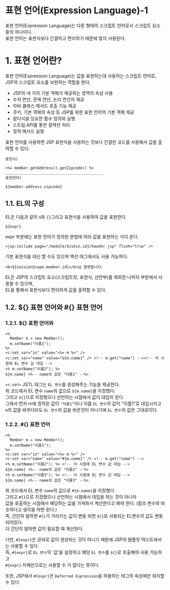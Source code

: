 표현 언어(Expression Language)-1
=======================
표현 언어(Expression Language)는 다른 형태의 스크립트 언어로서 스크립트 요소 중의 하나이다.  
표현 언어는 표현식보다 간결하고 편리하기 때문에 많이 사용된다.     
# 1. 표현 언어란?
표현 언어(Expression Language)는 값을 표현하는데 사용하는 스크립트 언어로, JSP의 스크립트 요소를 보완하는 역할을 한다.   

* JSP의 네 가지 기본 객체가 제공하는 영역의 속성 사용
* 수치 연산, 관계 연산, 논리 연산자 제공
* 자바 클래스 메서드 호출 기능 제공
* 쿠키, 기본 객체의 속성 등 JSP를 위한 표현 언어의 기본 객체 제공 
* 람다식을 잉요한 함수 정의와 실행  
* 스트림 API를 통한 컬렉션 처리
* 정적 메서드 실행
    
표현 언어를 사용하면 JSP 표현식을 사용하는 것보다 간결한 코드를 사용해서 값을 출력할 수 있다.    
```
표현식)

<%= member.getAddress().getZipcode() %>
___________________________________________
표현언어)

${member.address.zipcode}
```

## 1.1. EL의 구성
EL은 다음과 같이 ```$```와 ```{}```그리고 표현식을 사용하여 값을 표현한다.    
```
${expr}
```
expr 부분에는 표현 언어가 정의한 문법에 따라 값을 표현하는 식이 온다.  
```
<jsp:include page="/module/${skin.id}/header.jsp" flush="true" />
```
기본 표현식을 대신 할 수도 있으며 액션 태그에서도 사용 가능하다.  
```
<b>${sessionScope.member.id}</b>님 환영합니다.  
```  
EL은 JSP의 스크립트 요소(스크립트릿, 표현식, 선언부)를 제외한 나머지 부분에서 사용될 수 있으며,     
EL을 통해서 표현식보다 편리하게 값을 출력할 수 있다.     
        
## 1.2. ${} 표현 언어와 #{} 표현 언어
### 1.2.1. ${} 표현 언어와 
```
<%
  Member m = new Member();
  m.setName("이름1");
%>
<c:set var="in" value="<%= m %>" />
<c:set var="name" value="&{m.name}" /> <!-- m.get("name") --><!-- 이 시점에 EL 변수 값 대입 -->
<% m.setName("이름2"); %>
${m.name} <%-- name의 값은 "이름1" --%>
```
```<c:set>``` JSTL 태그는 ```EL 변수```를 생성해주는 기능을 제공한다.      
위 코드에서 EL 변수 ```name```의 값으로 ```${m.name}```을 지정했다.     
그리고 ```${}```으로 지정했으니 선언하는 시점에서 값이 대입이 된다.     
그래서 먼저 m에 정의된 값이 ```"이름1"```이니 이를 ```EL 변수```의 값이 "이름1"로 대입시키고        
```m```의 값을 바꾸더라도 ```EL 변수```의 값을 바꾼것이 아니기에 ```EL 변수```의 값은 그대로이다.     
   
### 1.2.2. #{} 표현 언어
```
<%
  Member m = new Member();
  m.setName("이름1");
%>
<c:set var="in" value="<%= m %>" />
<c:set var="name" value="#{m.name}" /> <!-- m.get("name") -->
<% m.setName("이름2"); %> <!-- 이 시점에 EL 변수 값 대입 -->
${m.name} <%-- name의 값은 "이름2" --%>
<% m.setName("이름3"); %> <!-- 이 시점에 EL 변수 값 대입 -->
${m.name} <%-- name의 값은 "이름3" --%>
```  
위 코드에서 EL 변수 ```name```의 값으로 ```#{m.name}```을 지정했다.          
그리고 ```#{}```으로 지정했으니 선언하는 시점에서 대입을 하는 것이 아니라       
값을 호출하는 시점에서 해당하는 값을 가져와서 계산한다고 봐야 한다. (참조 변수와 비슷하다고 생각을 하면 된다.)        
즉, 간단히 말하면 ```#{}```가 가리키는 값이 변동 되면 ```${}```로 사용되는 EL변수의 값도 변동되어있다.       
더 간단히 말하면 값이 필요할 때 계산한다.      
       
다만, ```#{expr}```은 곧바로 값이 생성되는 것이 아니기 때문에 JSP의 템플릿 텍스트에서는 사용할 수 있다.    
즉, ```#{expr}```로 ```EL 변수```의 '값'을 설정하고 해당 ```EL 변수```를 ```${}```로 호출해야 사용 가능하고    
```#{expr}``` 자체만으로는 사용할 수 가 없다는 뜻이다.   
  
또한, JSP에서 ```#{expr}```은 ```Deferred Expression```을 허용하는 태그의 속성에만 위치할 수 있다.   
